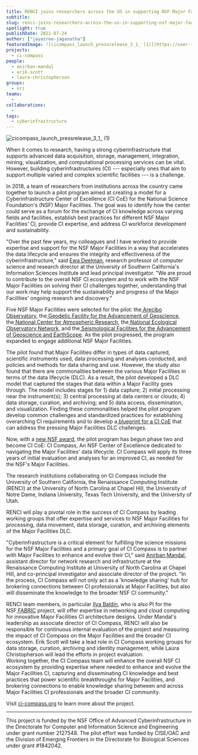 ```yaml
---
title: RENCI joins researchers across the US in supporting NSF Major Facilities with data lifecycle management efforts through new NSF-funded Center of Excellence
subtitle: 
slug: renci-joins-researchers-across-the-us-in-supporting-nsf-major-facilities-with-data-lifecycle-management-efforts-through-new-nsf-funded-center-of-excellence
spotlight: true
publishDate: 2021-07-24
author: ["jayasree-jaganatha"]
featuredImage: ![cicompass_launch_pressrelease_3_1_ (1)](https://user-images.githubusercontent.com/68300939/157327350-3f835e4c-f245-4f18-9738-367847705a2e.jpeg)
projects:
  - ci-compass
people:
  - anirban-mandal
  - erik-scott
  - laura-christopherson
groups:
  - nri
teams:
  - 
collaborations:
  - 
tags:
  - cyberinfrastructure
---
```


![cicompass_launch_pressrelease_3_1_ (1)](https://user-images.githubusercontent.com/68300939/157327350-3f835e4c-f245-4f18-9738-367847705a2e.jpeg)

When it comes to research, having a strong cyberinfrastructure that supports advanced data acquisition, storage, management, integration, mining, visualization, and computational processing services can be vital. However, building cyberinfrastructures (CI) --- especially ones that aim to support multiple varied and complex scientific facilities --- is a challenge.

In 2018, a team of researchers from institutions across the country came together to launch a pilot program aimed at creating a model for a Cyberinfrastructure Center of Excellence (CI CoE) for the National Science Foundation's (NSF) Major Facilities. The goal was to identify how the center could serve as a forum for the exchange of CI knowledge across varying fields and facilities, establish best practices for different NSF Major Facilities' CI, provide CI expertise, and address CI workforce development and sustainability.

"Over the past few years, my colleagues and I have worked to provide expertise and support for the NSF Major Facilities in a way that accelerates the data lifecycle and ensures the integrity and effectiveness of the cyberinfrastructure," said [Ewa Deelman](https://deelman.isi.edu/), research professor of computer science and research director at the University of Southern California's Information Sciences Institute and lead principal investigator. "We are proud to contribute to the overall NSF CI ecosystem and to work with the NSF Major Facilities on solving their CI challenges together, understanding that our work may help support the sustainability and progress of the Major Facilities' ongoing research and discovery."

Five NSF Major Facilities were selected for the pilot: the[ Arecibo Observatory](https://www.tacc.utexas.edu/-/continuing-arecibo-s-legacy), the[ Geodetic Facility for the Advancement of Geoscience](https://www.unavco.org/what-we-do/gage-facility/), the[ National Center for Atmospheric Research](https://ncar.ucar.edu/), the[ National Ecological Observatory Network](https://www.neonscience.org/), and the[ Seismological Facilities for the Advancement of Geoscience and EarthScope](https://www.iris.edu/hq/). As the pilot progressed, the program expanded to engage additional NSF Major Facilities.

The pilot found that Major Facilities differ in types of data captured, scientific instruments used, data processing and analyses conducted, and policies and methods for data sharing and use. However, the study also found that there are commonalities between the various Major Facilities in terms of the data lifecycle (DLC). As a result, the pilot developed a DLC model that captured the stages that data within a Major Facility goes through. The model includes stages for 1) data capture; 2) initial processing near the instrument(s); 3) central processing at data centers or clouds; 4) data storage, curation, and archiving; and 5) data access, dissemination, and visualization. Finding these commonalities helped the pilot program develop common challenges and standardized practices for establishing overarching CI requirements and to develop a[ blueprint for a CI CoE](https://zenodo.org/record/4587866#.YMXP_i2z1-U) that can address the pressing Major Facilities DLC challenges.

Now, with a [new NSF award](https://www.nsf.gov/awardsearch/showAward?AWD_ID=2127548&HistoricalAwards=false), the pilot program has begun phase two and become CI CoE: CI Compass, An NSF Center of Excellence dedicated to navigating the Major Facilities' data lifecycle. CI Compass will apply its three years of initial evaluation and analyses for an improved CI, as needed for the NSF's Major Facilities.

The research institutions collaborating on CI Compass include the University of Southern California, the Renaissance Computing Institute (RENCI) at the University of North Carolina at Chapel Hill, the University of Notre Dame, Indiana University, Texas Tech University, and the University of Utah.

RENCI will play a pivotal role in the success of CI Compass by leading working groups that offer expertise and services to NSF Major Facilities for processing, data movement, data storage, curation, and archiving elements of the Major Facilities DLC.   

"Cyberinfrastructure is a critical element for fulfilling the science missions for the NSF Major Facilities and a primary goal of CI Compass is to partner with Major Facilities to enhance and evolve their CI," said [Anirban Mandal](https://sites.google.com/view/anirbanmandal/home), assistant director for network research and infrastructure at the Renaissance Computing Institute at University of North Carolina at Chapel Hill, and co-principal investigator and associate director of the project. "In the process, CI Compass will not only act as a 'knowledge sharing' hub for brokering connections between CI professionals at Major Facilities, but also will disseminate the knowledge to the broader NSF CI community."

RENCI team members, in particular [Ilya Baldin](http://nrig.renci.org/staff/ilya-baldin/), who is also PI for the NSF[ FABRIC](https://fabric-testbed.net/) project, will offer expertise in networking and cloud computing for innovative Major Facilities CI architecture designs. Under Mandal's leadership as associate director of CI Compass, RENCI will also be responsible for continuous internal evaluation of the project and measuring the impact of CI Compass on the Major Facilities and the broader CI ecosystem. Erik Scott will take a lead role in CI Compass working groups for data storage, curation, archiving and identity management, while Laura Christopherson will lead the efforts in project evaluation.\
Working together, the CI Compass team will enhance the overall NSF CI ecosystem by providing expertise where needed to enhance and evolve the Major Facilities CI, capturing and disseminating CI knowledge and best practices that power scientific breakthroughs for Major Facilities, and brokering connections to enable knowledge sharing between and across Major Facilities CI professionals and the broader CI community. 

Visit [ci-compass.org](http://ci-compass.org/) to learn more about the project.

* * * * *

This project is funded by the NSF Office of Advanced Cyberinfrastructure in the Directorate for Computer and Information Science and Engineering under grant number 2127548. The pilot effort was funded by CISE/OAC and the Division of Emerging Frontiers in the Directorate for Biological Sciences under grant #1842042.

